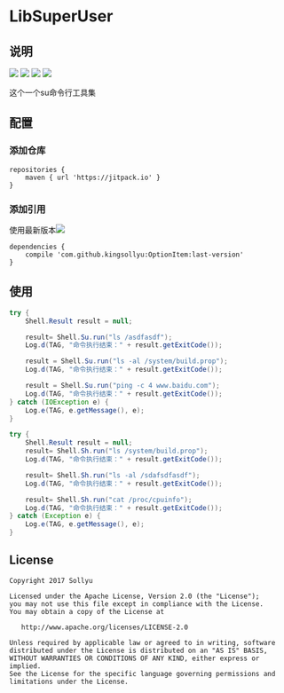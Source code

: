 # LibSuperUser

## 说明

[![](https://img.shields.io/badge/platform-Android-yellow.svg)](https://www.android.com)
[![](https://jitpack.io/v/kingsollyu/OptionItem.svg)](https://jitpack.io/#kingsollyu/OptionItem)
[![](https://img.shields.io/badge/API-15%2B-brightgreen.svg?style=flat)](https://android-arsenal.com/api?level=15)
[![](https://img.shields.io/badge/license-Apache%202-4EB1BA.svg?style=flat-square)](https://www.apache.org/licenses/LICENSE-2.0.html)

这个一个su命令行工具集

## 配置

### 添加仓库

```
repositories {
    maven { url 'https://jitpack.io' }
}
```

### 添加引用
使用最新版本[![](https://jitpack.io/v/kingsollyu/OptionItem.svg)](https://jitpack.io/#kingsollyu/OptionItem)
```
dependencies {
    compile 'com.github.kingsollyu:OptionItem:last-version'
}
```

## 使用

```java
try {
    Shell.Result result = null;

    result= Shell.Su.run("ls /asdfasdf");
    Log.d(TAG, "命令执行结束：" + result.getExitCode());

    result = Shell.Su.run("ls -al /system/build.prop");
    Log.d(TAG, "命令执行结束：" + result.getExitCode());

    result = Shell.Su.run("ping -c 4 www.baidu.com");
    Log.d(TAG, "命令执行结束：" + result.getExitCode());
} catch (IOException e) {
    Log.e(TAG, e.getMessage(), e);
}

try {
    Shell.Result result = null;
    result= Shell.Sh.run("ls /system/build.prop");
    Log.d(TAG, "命令执行结束：" + result.getExitCode());

    result= Shell.Sh.run("ls -al /sdafsdfasdf");
    Log.d(TAG, "命令执行结束：" + result.getExitCode());

    result= Shell.Sh.run("cat /proc/cpuinfo");
    Log.d(TAG, "命令执行结束：" + result.getExitCode());
} catch (Exception e) {
    Log.e(TAG, e.getMessage(), e);
}
```

## License

```
Copyright 2017 Sollyu

Licensed under the Apache License, Version 2.0 (the "License");
you may not use this file except in compliance with the License.
You may obtain a copy of the License at

   http://www.apache.org/licenses/LICENSE-2.0

Unless required by applicable law or agreed to in writing, software
distributed under the License is distributed on an "AS IS" BASIS,
WITHOUT WARRANTIES OR CONDITIONS OF ANY KIND, either express or implied.
See the License for the specific language governing permissions and
limitations under the License.
```



